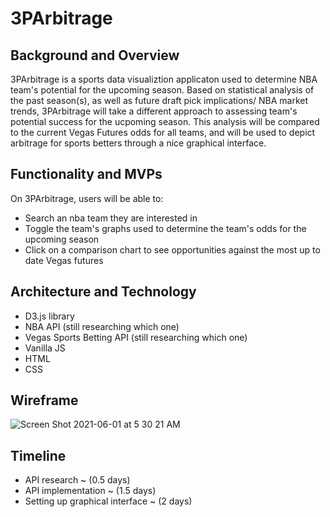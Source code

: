 # 3PArbitrage

## Background and Overview
3PArbitrage is a sports data visualiztion applicaton used to determine NBA team's potential for the upcoming season. Based on statistical analysis of the past season(s), as well as future draft pick implications/ NBA market trends, 3PArbitrage will take a different approach to assessing team's potential success for the ucpoming season. This analysis will be compared to the current Vegas Futures odds for all teams, and will be used to depict arbitrage for sports betters through a nice graphical interface.
  
## Functionality and MVPs
On 3PArbitrage, users will be able to:
* Search an nba team they are interested in
* Toggle the team's graphs used to determine the team's odds for the upcoming season
* Click on a comparison chart to see opportunities against the most up to date Vegas futures

## Architecture and Technology
- D3.js library
- NBA API (still researching which one)
- Vegas Sports Betting API (still researching which one)
- Vanilla JS
- HTML
- CSS

## Wireframe
![Screen Shot 2021-06-01 at 5 30 21 AM](https://user-images.githubusercontent.com/76493900/120301052-7fcfa980-c29a-11eb-9d1c-b36e797415b6.png)

## Timeline
* API research ~ (0.5 days)
* API implementation ~ (1.5 days)
* Setting up graphical interface ~ (2 days)

